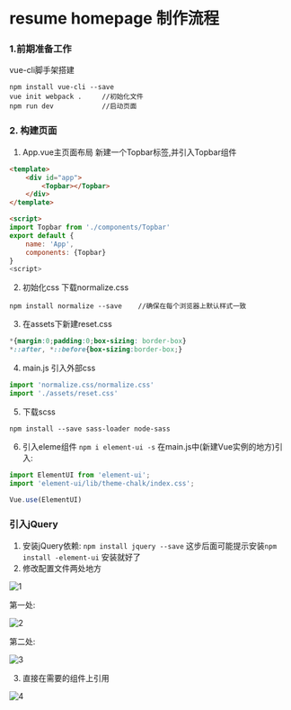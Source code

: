 # resume homepage 制作流程

### 1.前期准备工作
  vue-cli脚手架搭建
```
npm install vue-cli --save
vue init webpack .     //初始化文件
npm run dev            //启动页面
```

### 2. 构建页面
1. App.vue主页面布局
新建一个Topbar标签,并引入Topbar组件
```html
<template>
    <div id="app">
        <Topbar></Topbar>
    </div>
</template>

<script>
import Topbar from './components/Topbar'
export default {
    name: 'App',
    components: {Topbar}
}
<script>    
```

2. 初始化css
下载normalize.css
```
npm install normalize --save    //确保在每个浏览器上默认样式一致
```
3. 在assets下新建reset.css
```css
*{margin:0;padding:0;box-sizing: border-box}
*::after, *::before{box-sizing:border-box;}
```

4. main.js 引入外部css
```js
import 'normalize.css/normalize.css'
import './assets/reset.css'
```

5. 下载scss
```
npm install --save sass-loader node-sass
```

6. 引入eleme组件
`npm i element-ui -s`
在main.js中(新建Vue实例的地方)引入:
```js
import ElementUI from 'element-ui';
import 'element-ui/lib/theme-chalk/index.css';

Vue.use(ElementUI)
```



### 引入jQuery
1. 安装jQuery依赖:
```npm install jquery --save```
这步后面可能提示安装`npm install -element-ui` 安装就好了
2. 修改配置文件两处地方

![1](https://i.loli.net/2018/04/17/5ad550204b64c.png)

第一处:

![2](https://i.loli.net/2018/04/17/5ad55211dca67.png)

第二处:

![3](https://i.loli.net/2018/04/17/5ad552e0d09d1.png)

3. 直接在需要的组件上引用

![4](https://i.loli.net/2018/04/17/5ad553695127b.png)




